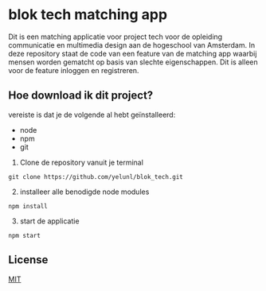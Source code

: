 # blok tech matching app

Dit is een matching applicatie voor project tech voor de opleiding communicatie en multimedia design aan de hogeschool van Amsterdam. In deze repository staat de code van een feature van de matching app waarbij mensen worden gematcht op basis van slechte eigenschappen. Dit is alleen voor de feature inloggen en registreren.

## Hoe download ik dit project?
vereiste is dat je de volgende al hebt geïnstalleerd:
* node
* npm
* git

1. Clone de repository vanuit je terminal

`git clone https://github.com/yelunl/blok_tech.git`

2. installeer alle benodigde node modules

`npm install`

3. start de applicatie

`npm start`


## License
[MIT](https://choosealicense.com/licenses/mit/)